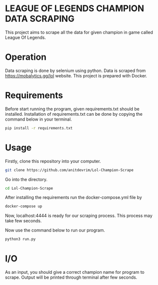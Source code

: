 # LEAGUE OF LEGENDS CHAMPION DATA SCRAPING

This project aims to scrape all the data for given champion in game called League Of Legends.

# Operation

Data scraping is done by selenium using python.
Data is scraped from https://mobalytics.gg/lol website.
This project is prepared with Docker.

# Requirements

Before start running the program, given requirements.txt should be installed. Installation of requirements.txt can be done by copying the command below in your terminal.

```bash
pip install -r requirements.txt
```

# Usage

Firstly, clone this repository into your computer.
```bash
git clone https://github.com/anitdevrim/Lol-Champion-Scrape
```
Go into the directory.
```bash
cd Lol-Champion-Scrape
```
After installing the requirements run the docker-compose.yml file by

```bash
docker-compose up
```

Now, localhost:4444 is ready for our scraping process.
This process may take few seconds.

Now use the command below to run our program.

```bash
python3 run.py
```

# I/O

As an input, you should give a correct champion name for program to scrape.
Output will be printed through terminal after few seconds.
